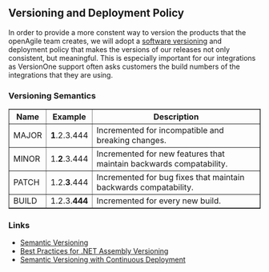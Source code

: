## Versioning and Deployment Policy

In order to provide a more constent way to version the products that the openAgile team creates, we will adopt a [software versioning](http://en.wikipedia.org/wiki/Software_versioning) and deployment policy that makes the versions of our releases not only consistent, but meaningful. This is especially important for our integrations as VersionOne support often asks customers the build numbers of the integrations that they are using.


### Versioning Semantics

<table border="1" width="100%">
	<tr>
		<th>Name</th>
		<th>Example</th>
		<th>Description</th>
	</tr>
	<tr>
		<td>MAJOR</td>
		<td><b>1</b>.2.3.444</td>
		<td>Incremented for incompatible and breaking changes.</td>
	</tr>
	<tr>
		<td>MINOR</td>
		<td>1.<b>2</b>.3.444</td>
		<td>Incremented for new features that maintain backwards compatability.</td>
	</tr>
	<tr>
		<td>PATCH</td>
		<td>1.2.<b>3</b>.444</td>
		<td>Incremented for bug fixes that maintain backwards compatability.</td>
	</tr>
	<tr>
		<td>BUILD</td>
		<td>1.2.3.<b>444</b></td>
		<td>Incremented for every new build.</td>
	</tr>
</table>


### Links

* [Semantic Versioning](http://semver.org/)
* [Best Practices for .NET Assembly Versioning](http://blogs.msdn.com/b/jjameson/archive/2009/04/03/best-practices-for-net-assembly-versioning.aspx)
* [Semantic Versioning with Continuous Deployment](http://blog.ploeh.dk/2013/12/10/semantic-versioning-with-continuous-deployment/)
